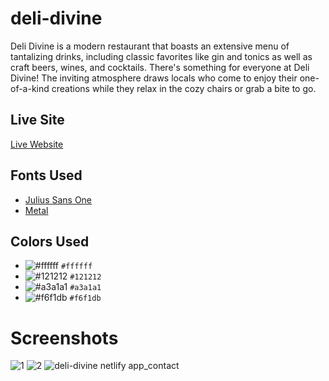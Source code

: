 # deli-divine
Deli Divine is a modern restaurant that boasts an extensive menu of tantalizing drinks, including classic favorites like gin and tonics as well as craft beers, wines, and cocktails. There's something for everyone at Deli Divine! The inviting atmosphere draws locals who come to enjoy their one-of-a-kind creations while they relax in the cozy chairs or grab a bite to go.
## Live Site 
[Live Website](https://deli-divine.netlify.app/)
## Fonts Used
- [Julius Sans One](https://fonts.google.com/specimen/Julius+Sans+One?query=Julius+Sans)
- [Metal](https://fonts.google.com/specimen/Metal?query=Metal)
## Colors Used
- ![#ffffff](https://placehold.co/15x15/ffffff/ffffff.png) `#ffffff`
- ![#121212](https://placehold.co/15x15/121212/121212.png) `#121212`
- ![#a3a1a1](https://placehold.co/15x15/a3a1a1/a3a1a1.png) `#a3a1a1`
- ![#f6f1db](https://placehold.co/15x15/f6f1db/f6f1db.png) `#f6f1db`
# Screenshots
![1](https://user-images.githubusercontent.com/99491498/210180878-11cfacd3-b79c-436a-be56-c58c58087775.png)
![2](https://user-images.githubusercontent.com/99491498/210180892-012c34e8-dfcf-47ab-b3ef-1c81faaa59d5.png)
![deli-divine netlify app_contact](https://user-images.githubusercontent.com/99491498/210186220-96b065dc-5d2b-4548-852e-756a97317fe8.png)
